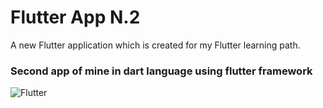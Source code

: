 # Flutter App N.2

A new Flutter application which is created for my Flutter learning path.

### Second app of mine in dart language using flutter framework

![Flutter](https://cdn-images-1.medium.com/max/1600/1*K0Hq-0HWIb2fKPe3u5rtaQ.png)
